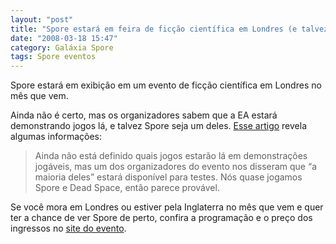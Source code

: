 ```yaml
---
layout: "post"
title: "Spore estará em feira de ficção científica em Londres (e talvez seja jogável!)"
date: "2008-03-18 15:47"
category: Galáxia Spore
tags: Spore eventos
---
```

Spore estará em exibição em um evento de ficção científica em Londres no mês que vem.

Ainda não é certo, mas os organizadores sabem que a EA estará demonstrando jogos lá, e talvez Spore seja um deles. [Esse artigo](http://www.computerandvideogames.com/article.php?id=185015) revela algumas informações:

> Ainda não está definido quais jogos estarão lá em demonstrações jogáveis, mas um dos organizadores do evento nos disseram que “a maioria deles” estará disponível para testes. Nós quase jogamos Spore e Dead Space, então parece provável.

Se você mora em Londres ou estiver pela Inglaterra no mês que vem e quer ter a chance de ver Spore de perto, confira a programação e o preço dos ingressos no [site do evento](http://www.sci-fi-london.co.uk/).
